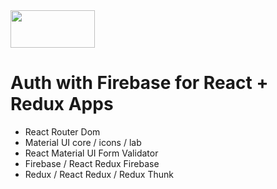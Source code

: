 <a href="https://firebase.google.com/">
  <img src="https://firebase.google.com/downloads/brand-guidelines/SVG/logo-built_black.svg" width="135" height="60" />
</a>

# Auth with Firebase for React + Redux Apps 

- React Router Dom
- Material UI core / icons / lab
- React Material UI Form Validator
- Firebase / React Redux Firebase
- Redux / React Redux / Redux Thunk

